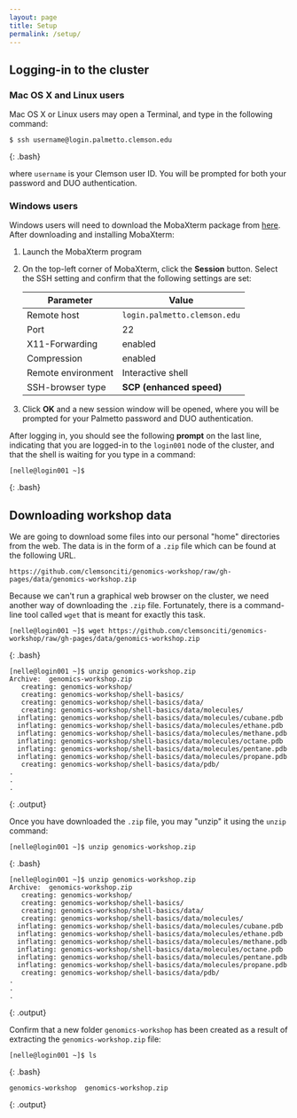```yaml
---
layout: page
title: Setup
permalink: /setup/
---
```


## Logging-in to the cluster

### Mac OS X and Linux users

Mac OS X or Linux users may open a Terminal, and
type in the following command:

~~~
$ ssh username@login.palmetto.clemson.edu 
~~~
{: .bash}

where `username` is your Clemson user ID.
You will be prompted for both your password and DUO authentication.

### Windows users

Windows users will need to download the MobaXterm package from
[here](<http://mobaxterm.mobatek.net/download.html>).
After downloading and installing MobaXterm:

1.  Launch the MobaXterm program

2.  On the top-left corner of MobaXterm, click the **Session** button. Select
    the SSH setting and confirm that the following settings are set:

    Parameter           |   Value
    --------------------|-------------------------------------
    Remote host         | `login.palmetto.clemson.edu`
    Port                |  22
    X11-Forwarding      | enabled
    Compression         | enabled
    Remote environment  | Interactive shell
    SSH-browser type    | **SCP (enhanced speed)**

3.  Click **OK** and a new session window will be opened, where you will be
    prompted for your Palmetto password and DUO authentication.

After logging in, you should see the following **prompt** on the
last line, indicating that you are logged-in to the `login001`
node of the cluster, and that the shell is waiting for you
type in a command:

~~~
[nelle@login001 ~]$
~~~
{: .bash}

## Downloading workshop data

We are going to download some files into our personal "home"
directories from the web.
The data is in the form of a
`.zip` file which can be found at the following URL.

~~~
https://github.com/clemsonciti/genomics-workshop/raw/gh-pages/data/genomics-workshop.zip
~~~

Because we can't run a graphical web browser on the cluster,
we need another way of downloading the `.zip` file.
Fortunately, there is a command-line tool called `wget`
that is meant for exactly this task.

~~~
[nelle@login001 ~]$ wget https://github.com/clemsonciti/genomics-workshop/raw/gh-pages/data/genomics-workshop.zip
~~~
{: .bash}

~~~
[nelle@login001 ~]$ unzip genomics-workshop.zip
Archive:  genomics-workshop.zip
   creating: genomics-workshop/
   creating: genomics-workshop/shell-basics/
   creating: genomics-workshop/shell-basics/data/
   creating: genomics-workshop/shell-basics/data/molecules/
  inflating: genomics-workshop/shell-basics/data/molecules/cubane.pdb
  inflating: genomics-workshop/shell-basics/data/molecules/ethane.pdb
  inflating: genomics-workshop/shell-basics/data/molecules/methane.pdb
  inflating: genomics-workshop/shell-basics/data/molecules/octane.pdb
  inflating: genomics-workshop/shell-basics/data/molecules/pentane.pdb
  inflating: genomics-workshop/shell-basics/data/molecules/propane.pdb
   creating: genomics-workshop/shell-basics/data/pdb/
.
.
.
~~~
{: .output}

Once you have downloaded the `.zip` file,
you may "unzip" it using the `unzip` command:

~~~
[nelle@login001 ~]$ unzip genomics-workshop.zip
~~~
{: .bash}

~~~
[nelle@login001 ~]$ unzip genomics-workshop.zip
Archive:  genomics-workshop.zip
   creating: genomics-workshop/
   creating: genomics-workshop/shell-basics/
   creating: genomics-workshop/shell-basics/data/
   creating: genomics-workshop/shell-basics/data/molecules/
  inflating: genomics-workshop/shell-basics/data/molecules/cubane.pdb
  inflating: genomics-workshop/shell-basics/data/molecules/ethane.pdb
  inflating: genomics-workshop/shell-basics/data/molecules/methane.pdb
  inflating: genomics-workshop/shell-basics/data/molecules/octane.pdb
  inflating: genomics-workshop/shell-basics/data/molecules/pentane.pdb
  inflating: genomics-workshop/shell-basics/data/molecules/propane.pdb
   creating: genomics-workshop/shell-basics/data/pdb/
.
.
.

~~~
{: .output}

Confirm that a new folder `genomics-workshop` has been created
as a result of extracting the `genomics-workshop.zip` file:

~~~
[nelle@login001 ~]$ ls
~~~
{: .bash}

~~~
genomics-workshop  genomics-workshop.zip

~~~
{: .output}

